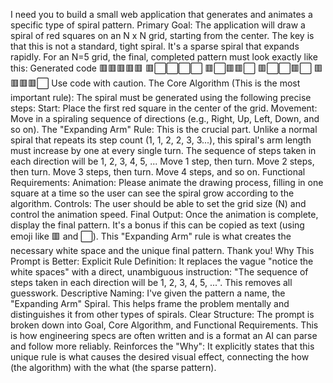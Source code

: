 
I need you to build a small web application that generates and animates a specific type of spiral pattern.
Primary Goal:
The application will draw a spiral of red squares on an N x N grid, starting from the center. The key is that this is not a standard, tight spiral. It's a sparse spiral that expands rapidly.
For an N=5 grid, the final, completed pattern must look exactly like this:
Generated code
🟥🟥🟥🟥🟥
🟥⬜⬜⬜⬜
🟥⬜🟥🟥⬜
🟥⬜⬜🟥⬜
🟥🟥🟥🟥⬜
Use code with caution.
The Core Algorithm (This is the most important rule):
The spiral must be generated using the following precise steps:
Start: Place the first red square in the center of the grid.
Movement: Move in a spiraling sequence of directions (e.g., Right, Up, Left, Down, and so on).
The "Expanding Arm" Rule: This is the crucial part. Unlike a normal spiral that repeats its step count (1, 1, 2, 2, 3, 3...), this spiral's arm length must increase by one at every single turn. The sequence of steps taken in each direction will be 1, 2, 3, 4, 5, ...
Move 1 step, then turn.
Move 2 steps, then turn.
Move 3 steps, then turn.
Move 4 steps, and so on.
Functional Requirements:
Animation: Please animate the drawing process, filling in one square at a time so the user can see the spiral grow according to the algorithm.
Controls: The user should be able to set the grid size (N) and control the animation speed.
Final Output: Once the animation is complete, display the final pattern. It's a bonus if this can be copied as text (using emoji like 🟥 and ⬜).
This "Expanding Arm" rule is what creates the necessary white space and the unique final pattern. Thank you!
Why This Prompt is Better:
Explicit Rule Definition: It replaces the vague "notice the white spaces" with a direct, unambiguous instruction: "The sequence of steps taken in each direction will be 1, 2, 3, 4, 5, ...". This removes all guesswork.
Descriptive Naming: I've given the pattern a name, the "Expanding Arm" Spiral. This helps frame the problem mentally and distinguishes it from other types of spirals.
Clear Structure: The prompt is broken down into Goal, Core Algorithm, and Functional Requirements. This is how engineering specs are often written and is a format an AI can parse and follow more reliably.
Reinforces the "Why": It explicitly states that this unique rule is what causes the desired visual effect, connecting the how (the algorithm) with the what (the sparse pattern).
